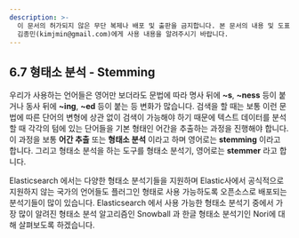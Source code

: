 ```yaml
---
description: >-
  이 문서의 허가되지 않은 무단 복제나 배포 및 출판을 금지합니다. 본 문서의 내용 및 도표 등을 인용하고자 하는 경우 출처를 명시하고
  김종민(kimjmin@gmail.com)에게 사용 내용을 알려주시기 바랍니다.
---
```


## 6.7 형태소 분석 - Stemming

  우리가 사용하는 언어들은 영어만 보더라도 문법에 따라 명사 뒤에 **~s**, **~ness** 등이 붙거나 동사 뒤에 **~ing**, **~ed** 등이 붙는 등 변화가 많습니다. 검색을 할 때는 보통 이런 문법에 따른 단어의 변형에 상관 없이 검색이 가능해야 하기 때문에 텍스트 데이터를 분석할 때 각각의 텀에 있는 단어들을 기본 형태인 어간을 추출하는 과정을 진행해야 합니다. 이 과정을 보통 **어간 추출** 또는 **형태소 분석** 이라고 하며 영어로는 **stemming** 이라고 합니다. 그리고 형태소 분석을 하는 도구를 형태소 분석기, 영어로는 **stemmer** 라고 합니다.

  Elasticsearch 에서는 다양한 형태소 분석기들을 지원하며 Elastic사에서 공식적으로 지원하지 않는 국가의 언어들도 플러그인 형태로 사용 가능하도록 오픈소스로 배포되는 분석기들이 많이 있습니다. Elasticsearch 에서 사용 가능한 형태소 분석기 중에서 가장 많이 알려진 형태소 분석 알고리즘인 Snowball 과 한글 형태소 분석기인 Nori에 대해 살펴보도록 하겠습니다.

